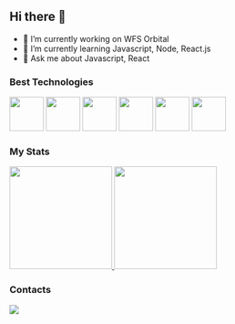 ## Hi there 👋

- 🔭 I’m currently working on WFS Orbital
- 🌱 I’m currently learning Javascript, Node, React.js
- 💬 Ask me about Javascript, React

### Best Technologies

<div>
<img src="https://cdn.jsdelivr.net/gh/devicons/devicon@latest/icons/javascript/javascript-original.svg" width="60" />
<img src="https://cdn.jsdelivr.net/gh/devicons/devicon@latest/icons/typescript/typescript-original.svg" width="60"/>
<img src="https://cdn.jsdelivr.net/gh/devicons/devicon@latest/icons/react/react-original.svg" width="60"/>
<img src="https://cdn.jsdelivr.net/gh/devicons/devicon@latest/icons/nodejs/nodejs-original-wordmark.svg" width="60"/>
<img src="https://cdn.jsdelivr.net/gh/devicons/devicon@latest/icons/html5/html5-original-wordmark.svg" width="60"/>
<img src="https://cdn.jsdelivr.net/gh/devicons/devicon@latest/icons/css3/css3-original-wordmark.svg" width="60"/>
</div>          

### My Stats

<div>
  <a href="https://github.com/diogodsxavier">
    <img height="180em" src="https://github-readme-stats.vercel.app/api/top-langs/?username=diogodsxavier&layout=compact&langs_count=7&theme=dark"/>
    <img height="180em" src="https://github-readme-stats.vercel.app/api?username=diogodsxavier&show_icons=true&theme=dark&include_all_commits=true&count_private=true"/>
  </a>
</div>

### Contacts

<div>
  <a href="https://linkedin.com/in/diogo-xavier01">
  <img src="https://img.shields.io/badge/LinkedIn-0077B5?style=for-the-badge&logo=linkedin&logoColor=white">
  </a>
</div>
